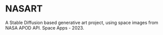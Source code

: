 # NASART
A Stable Diffusion based generative art project, using space images from NASA APOD API. Space Apps - 2023. 
